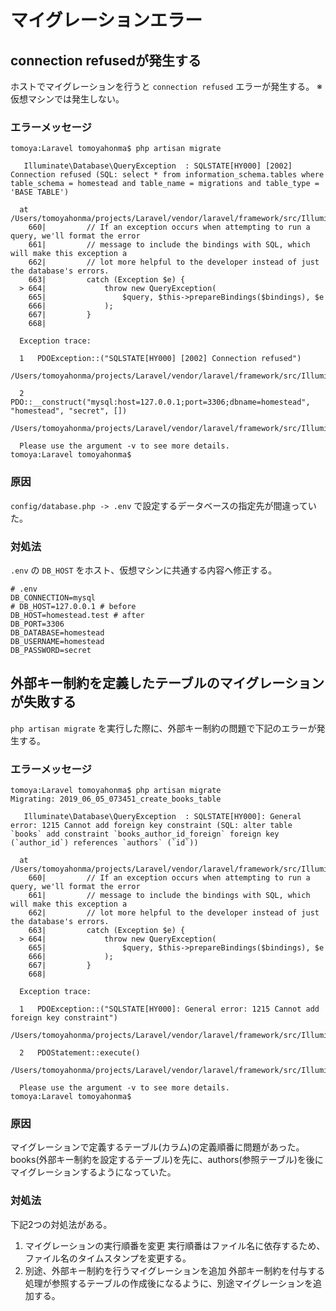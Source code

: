 # マイグレーションエラー

## connection refusedが発生する
ホストでマイグレーションを行うと `connection refused` エラーが発生する。
※仮想マシンでは発生しない。

### エラーメッセージ
```
tomoya:Laravel tomoyahonma$ php artisan migrate

   Illuminate\Database\QueryException  : SQLSTATE[HY000] [2002] Connection refused (SQL: select * from information_schema.tables where table_schema = homestead and table_name = migrations and table_type = 'BASE TABLE')

  at /Users/tomoyahonma/projects/Laravel/vendor/laravel/framework/src/Illuminate/Database/Connection.php:664
    660|         // If an exception occurs when attempting to run a query, we'll format the error
    661|         // message to include the bindings with SQL, which will make this exception a
    662|         // lot more helpful to the developer instead of just the database's errors.
    663|         catch (Exception $e) {
  > 664|             throw new QueryException(
    665|                 $query, $this->prepareBindings($bindings), $e
    666|             );
    667|         }
    668|

  Exception trace:

  1   PDOException::("SQLSTATE[HY000] [2002] Connection refused")
      /Users/tomoyahonma/projects/Laravel/vendor/laravel/framework/src/Illuminate/Database/Connectors/Connector.php:70

  2   PDO::__construct("mysql:host=127.0.0.1;port=3306;dbname=homestead", "homestead", "secret", [])
      /Users/tomoyahonma/projects/Laravel/vendor/laravel/framework/src/Illuminate/Database/Connectors/Connector.php:70

  Please use the argument -v to see more details.
tomoya:Laravel tomoyahonma$
```

### 原因
`config/database.php -> .env` で設定するデータベースの指定先が間違っていた。

### 対処法
`.env` の `DB_HOST` をホスト、仮想マシンに共通する内容へ修正する。

```
# .env
DB_CONNECTION=mysql
# DB_HOST=127.0.0.1 # before
DB_HOST=homestead.test # after
DB_PORT=3306
DB_DATABASE=homestead
DB_USERNAME=homestead
DB_PASSWORD=secret
```

## 外部キー制約を定義したテーブルのマイグレーションが失敗する
`php artisan migrate` を実行した際に、外部キー制約の問題で下記のエラーが発生する。

### エラーメッセージ
```
tomoya:Laravel tomoyahonma$ php artisan migrate
Migrating: 2019_06_05_073451_create_books_table

   Illuminate\Database\QueryException  : SQLSTATE[HY000]: General error: 1215 Cannot add foreign key constraint (SQL: alter table `books` add constraint `books_author_id_foreign` foreign key (`author_id`) references `authors` (`id`))

  at /Users/tomoyahonma/projects/Laravel/vendor/laravel/framework/src/Illuminate/Database/Connection.php:664
    660|         // If an exception occurs when attempting to run a query, we'll format the error
    661|         // message to include the bindings with SQL, which will make this exception a
    662|         // lot more helpful to the developer instead of just the database's errors.
    663|         catch (Exception $e) {
  > 664|             throw new QueryException(
    665|                 $query, $this->prepareBindings($bindings), $e
    666|             );
    667|         }
    668|

  Exception trace:

  1   PDOException::("SQLSTATE[HY000]: General error: 1215 Cannot add foreign key constraint")
      /Users/tomoyahonma/projects/Laravel/vendor/laravel/framework/src/Illuminate/Database/Connection.php:458

  2   PDOStatement::execute()
      /Users/tomoyahonma/projects/Laravel/vendor/laravel/framework/src/Illuminate/Database/Connection.php:458

  Please use the argument -v to see more details.
tomoya:Laravel tomoyahonma$
```

### 原因
マイグレーションで定義するテーブル(カラム)の定義順番に問題があった。
books(外部キー制約を設定するテーブル)を先に、authors(参照テーブル)を後にマイグレーションするようになっていた。

### 対処法
下記2つの対処法がある。
1. マイグレーションの実行順番を変更
  実行順番はファイル名に依存するため、ファイル名のタイムスタンプを変更する。
1. 別途、外部キー制約を行うマイグレーションを追加
  外部キー制約を付与する処理が参照するテーブルの作成後になるように、別途マイグレーションを追加する。
